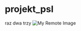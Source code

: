 # projekt_psl
raz dwa trzy
![My Remote Image]([https://www.dropbox.com/s/.../my-remote-image.jpg?dl=0](https://www.google.com/url?sa=i&url=https%3A%2F%2Fsklep.onlemon.pl%2FCzy-pomarancze-sa-zdrowe-blog-pol-1606817970.html&psig=AOvVaw2YFjFz7fvXMPq98FGCjMLu&ust=1694357604061000&source=images&cd=vfe&opi=89978449&ved=0CBAQjRxqFwoTCNiBzorknYEDFQAAAAAdAAAAABAG)https://www.google.com/url?sa=i&url=https%3A%2F%2Fsklep.onlemon.pl%2FCzy-pomarancze-sa-zdrowe-blog-pol-1606817970.html&psig=AOvVaw2YFjFz7fvXMPq98FGCjMLu&ust=1694357604061000&source=images&cd=vfe&opi=89978449&ved=0CBAQjRxqFwoTCNiBzorknYEDFQAAAAAdAAAAABAG)
